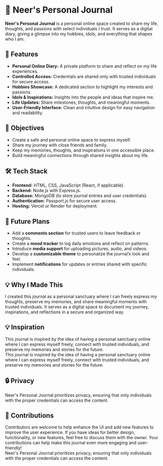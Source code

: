 # 📝 Neer's Personal Journal  

**Neer's Personal Journal** is a personal online space created to share my life, thoughts, and passions with select individuals I trust. It serves as a digital diary, giving a glimpse into my hobbies, idols, and everything that shapes who I am.  

## 🌟 Features  
- **Personal Online Diary:** A private platform to share and reflect on my life experiences.  
- **Controlled Access:** Credentials are shared only with trusted individuals for secure access.  
- **Hobbies Showcase:** A dedicated section to highlight my interests and passions.  
- **Idols & Inspirations:** Insights into the people and ideas that inspire me.  
- **Life Updates:** Share milestones, thoughts, and meaningful moments.  
- **User-Friendly Interface:** Clean and intuitive design for easy navigation and readability.  

## 🎯 Objectives  
- Create a safe and personal online space to express myself.  
- Share my journey with close friends and family.  
- Keep my memories, thoughts, and inspirations in one accessible place.  
- Build meaningful connections through shared insights about my life.  

## 🛠️ Tech Stack  
- **Frontend:** HTML, CSS, JavaScript (React, if applicable).  
- **Backend:** Node.js with Express.js.  
- **Database:** MongoDB (to store journal entries and user credentials).  
- **Authentication:** Passport.js for secure user access.  
- **Hosting:** Vercel or Render for deployment.  

## 🚀 Future Plans  
- Add a **comments section** for trusted users to leave feedback or thoughts.  
- Create a **mood tracker** to log daily emotions and reflect on patterns.  
- Introduce **media support** for uploading pictures, audio, and videos.  
- Develop a **customizable theme** to personalize the journal’s look and feel.  
- Implement **notifications** for updates or entries shared with specific individuals.  

## 💡 Why I Made This
I created this journal as a personal sanctuary where I can freely express my thoughts, preserve my memories, and share meaningful moments with trusted individuals. It serves as a digital space to document my journey, inspirations, and reflections in a secure and organized way.

## 💡 Inspiration
This journal is inspired by the idea of having a personal sanctuary online where I can express myself freely, connect with trusted individuals, and preserve my memories and stories for the future.  
This journal is inspired by the idea of having a personal sanctuary online where I can express myself freely, connect with trusted individuals, and preserve my memories and stories for the future.  

## 🔒 Privacy
Neer's Personal Journal prioritizes privacy, ensuring that only individuals with the proper credentials can access the content.

## 🤝 Contributions
Contributors are welcome to help enhance the UI and add new features to improve the user experience. If you have ideas for better design, functionality, or new features, feel free to discuss them with the owner. Your contributions can help make this journal even more engaging and user-friendly!  
Neer's Personal Journal prioritizes privacy, ensuring that only individuals with the proper credentials can access the content.  
